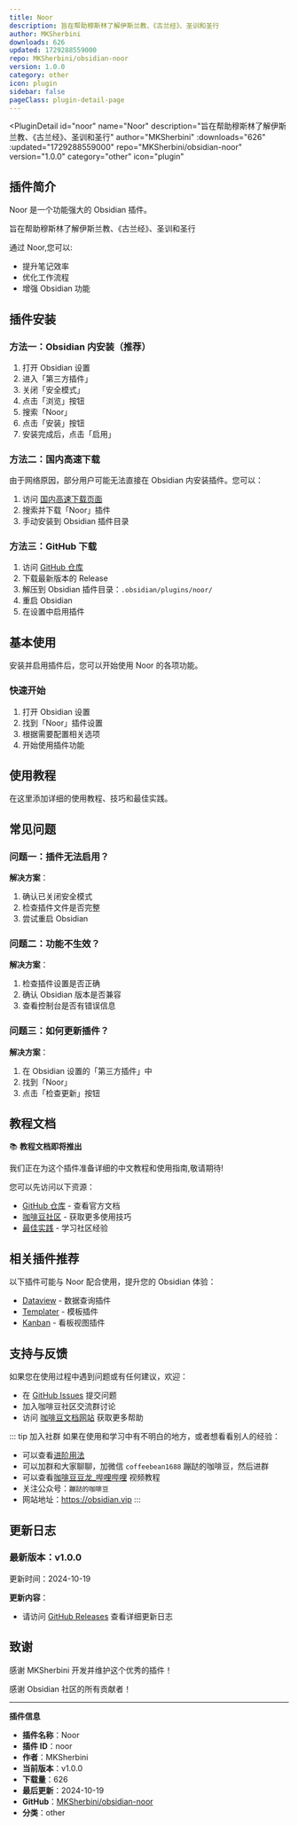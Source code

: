 ```yaml
---
title: Noor
description: 旨在帮助穆斯林了解伊斯兰教、《古兰经》、圣训和圣行
author: MKSherbini
downloads: 626
updated: 1729288559000
repo: MKSherbini/obsidian-noor
version: 1.0.0
category: other
icon: plugin
sidebar: false
pageClass: plugin-detail-page
---
```


<PluginDetail
  id="noor"
  name="Noor"
  description="旨在帮助穆斯林了解伊斯兰教、《古兰经》、圣训和圣行"
  author="MKSherbini"
  :downloads="626"
  :updated="1729288559000"
  repo="MKSherbini/obsidian-noor"
  version="1.0.0"
  category="other"
  icon="plugin"
>

<!-- AUTO_GENERATED_START -->
## 插件简介

Noor 是一个功能强大的 Obsidian 插件。

旨在帮助穆斯林了解伊斯兰教、《古兰经》、圣训和圣行

通过 Noor,您可以:

- 提升笔记效率
- 优化工作流程
- 增强 Obsidian 功能

<!-- AUTO_GENERATED_END -->

<!-- AUTO_GENERATED_START -->
## 插件安装

### 方法一：Obsidian 内安装（推荐）

1. 打开 Obsidian 设置
2. 进入「第三方插件」
3. 关闭「安全模式」
4. 点击「浏览」按钮
5. 搜索「Noor」
6. 点击「安装」按钮
7. 安装完成后，点击「启用」

### 方法二：国内高速下载

由于网络原因，部分用户可能无法直接在 Obsidian 内安装插件。您可以：

1. 访问 [国内高速下载页面](/zh/documentation/obsidian-plugins-download.html)
2. 搜索并下载「Noor」插件
3. 手动安装到 Obsidian 插件目录

### 方法三：GitHub 下载

1. 访问 [GitHub 仓库](https://github.com/MKSherbini/obsidian-noor)
2. 下载最新版本的 Release
3. 解压到 Obsidian 插件目录：`.obsidian/plugins/noor/`
4. 重启 Obsidian
5. 在设置中启用插件

## 基本使用

安装并启用插件后，您可以开始使用 Noor 的各项功能。

### 快速开始

1. 打开 Obsidian 设置
2. 找到「Noor」插件设置
3. 根据需要配置相关选项
4. 开始使用插件功能

<!-- AUTO_GENERATED_END -->

<!-- CUSTOM_CONTENT_START:tutorial -->
## 使用教程

在这里添加详细的使用教程、技巧和最佳实践。

<!-- CUSTOM_CONTENT_END:tutorial -->

<!-- SHARED_CONTENT_START -->
## 常见问题

### 问题一：插件无法启用？

**解决方案**：
1. 确认已关闭安全模式
2. 检查插件文件是否完整
3. 尝试重启 Obsidian

### 问题二：功能不生效？

**解决方案**：
1. 检查插件设置是否正确
2. 确认 Obsidian 版本是否兼容
3. 查看控制台是否有错误信息

### 问题三：如何更新插件？

**解决方案**：
1. 在 Obsidian 设置的「第三方插件」中
2. 找到「Noor」
3. 点击「检查更新」按钮

## 教程文档

📚 **教程文档即将推出**

我们正在为这个插件准备详细的中文教程和使用指南,敬请期待!

您可以先访问以下资源：
- [GitHub 仓库](https://github.com/MKSherbini/obsidian-noor) - 查看官方文档
- [咖啡豆社区](/zh/bases/) - 获取更多使用技巧
- [最佳实践](/zh/best-practices/) - 学习社区经验

## 相关插件推荐

以下插件可能与 Noor 配合使用，提升您的 Obsidian 体验：

- [Dataview](/zh/plugins/dataview.html) - 数据查询插件
- [Templater](/zh/plugins/templater-obsidian.html) - 模板插件
- [Kanban](/zh/plugins/obsidian-kanban.html) - 看板视图插件

## 支持与反馈

如果您在使用过程中遇到问题或有任何建议，欢迎：

- 在 [GitHub Issues](https://github.com/MKSherbini/obsidian-noor/issues) 提交问题
- 加入咖啡豆社区交流群讨论
- 访问 [咖啡豆文档网站](https://obsidian.vip) 获取更多帮助

::: tip 加入社群
如果在使用和学习中有不明白的地方，或者想看看别人的经验：
- 可以查看[进阶用法](/zh/advanced)
- 可以加群和大家聊聊，加微信 `coffeebean1688` 蹦跶的咖啡豆，然后进群
- 可以查看[咖啡豆豆龙_哔哩哔哩](https://space.bilibili.com/618777356) 视频教程
- 关注公众号：`蹦跶的咖啡豆`
- 网站地址：https://obsidian.vip
:::
<!-- SHARED_CONTENT_END -->

<!-- AUTO_GENERATED_START -->
## 更新日志

### 最新版本：v1.0.0

更新时间：2024-10-19

**更新内容**：
- 请访问 [GitHub Releases](https://github.com/MKSherbini/obsidian-noor/releases) 查看详细更新日志

## 致谢

感谢 MKSherbini 开发并维护这个优秀的插件！

感谢 Obsidian 社区的所有贡献者！

---

**插件信息**
- **插件名称**：Noor
- **插件 ID**：noor
- **作者**：MKSherbini
- **当前版本**：v1.0.0
- **下载量**：626
- **最后更新**：2024-10-19
- **GitHub**：[MKSherbini/obsidian-noor](https://github.com/MKSherbini/obsidian-noor)
- **分类**：other
<!-- AUTO_GENERATED_END -->

</PluginDetail>

